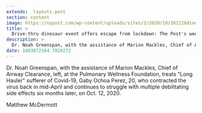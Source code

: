 ```yaml
--- 
extends: _layouts.post 
section: content 
image: https://nypost.com/wp-content/uploads/sites/2/2020/10/101120dinosaurs19CS.jpg?quality=90&strip=all&w=1200 
title: > 
  Drive-thru dinosaur event offers escape from lockdown: The Post's week in photos 
description: > 
  Dr. Noah Greenspan, with the assistance of Marion Mackles, Chief of Airway Clearance, left, at the Pulmonary Wellness Foundation, treats "Long Hauler" sufferer of Covid-19, Gaby Ochoa Perez, 20, who contracted the virus back in mid-April and continues to struggle with multiple debilitating side effects six months later, on Oct. 12, 2020.Matthew McDermott 
date: 1603072164.7820272 
--- 
```

<div><p>Dr. Noah Greenspan, with the assistance of Marion Mackles, Chief of Airway Clearance, left, at the Pulmonary Wellness Foundation, treats "Long Hauler" sufferer of Covid-19, Gaby Ochoa Perez, 20, who contracted the virus back in mid-April and continues to struggle with multiple debilitating side effects six months later, on Oct. 12, 2020.</p><p class="credit">Matthew McDermott</p>
											</div>